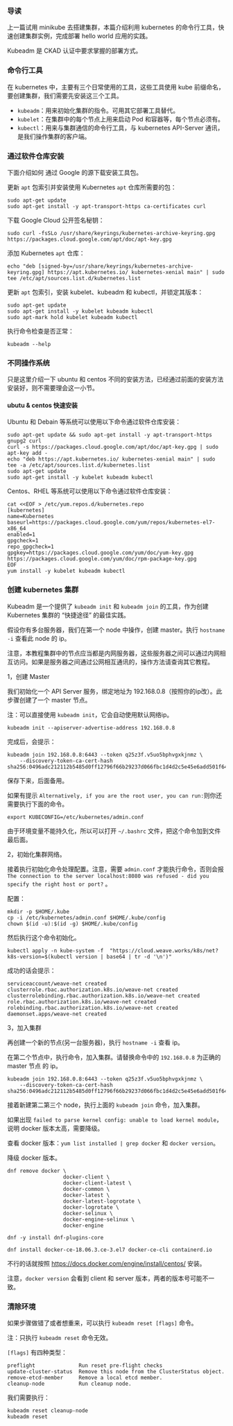 ### 导读

上一篇试用 minikube 去搭建集群，本篇介绍利用 kubernetes 的命令行工具，快速创建集群实例，完成部署 hello world 应用的实践。

Kubeadm 是 CKAD 认证中要求掌握的部署方式。



### 命令行工具

在 kubernetes 中，主要有三个日常使用的工具，这些工具使用 kube 前缀命名，要创建集群，我们需要先安装这三个工具。

* `kubeadm`：用来初始化集群的指令。可用其它部署工具替代。
* `kubelet`：在集群中的每个节点上用来启动 Pod 和容器等，每个节点必须有。
* `kubectl`：用来与集群通信的命令行工具，与 kubernetes API-Server 通讯，是我们操作集群的客户端。



### 通过软件仓库安装

下面介绍如何 通过 Google 的源下载安装工具包。

更新 `apt` 包索引并安装使用 Kubernetes `apt` 仓库所需要的包：

```shell
sudo apt-get update
sudo apt-get install -y apt-transport-https ca-certificates curl
```

下载 Google Cloud 公开签名秘钥：

```shell
sudo curl -fsSLo /usr/share/keyrings/kubernetes-archive-keyring.gpg https://packages.cloud.google.com/apt/doc/apt-key.gpg
```

添加 Kubernetes `apt` 仓库：

```shell
echo "deb [signed-by=/usr/share/keyrings/kubernetes-archive-keyring.gpg] https://apt.kubernetes.io/ kubernetes-xenial main" | sudo tee /etc/apt/sources.list.d/kubernetes.list
```

更新 `apt` 包索引，安装 kubelet、kubeadm 和 kubectl，并锁定其版本：

```shell
sudo apt-get update
sudo apt-get install -y kubelet kubeadm kubectl
sudo apt-mark hold kubelet kubeadm kubectl
```



执行命令检查是否正常：

```
kubeadm --help
```



### 不同操作系统

只是这里介绍一下 ubuntu 和 centos 不同的安装方法，已经通过前面的安装方法安装好，则不需要理会这一小节。

#### ubutu & centos 快速安装

Ubuntu 和 Debain 等系统可以使用以下命令通过软件仓库安装：

```shell
sudo apt-get update && sudo apt-get install -y apt-transport-https gnupg2 curl
curl -s https://packages.cloud.google.com/apt/doc/apt-key.gpg | sudo apt-key add -
echo "deb https://apt.kubernetes.io/ kubernetes-xenial main" | sudo tee -a /etc/apt/sources.list.d/kubernetes.list
sudo apt-get update
sudo apt-get install -y kubelet kubeadm kubectl
```

Centos、RHEL 等系统可以使用以下命令通过软件仓库安装：

```shell
cat <<EOF > /etc/yum.repos.d/kubernetes.repo
[kubernetes]
name=Kubernetes
baseurl=https://packages.cloud.google.com/yum/repos/kubernetes-el7-x86_64
enabled=1
gpgcheck=1
repo_gpgcheck=1
gpgkey=https://packages.cloud.google.com/yum/doc/yum-key.gpg https://packages.cloud.google.com/yum/doc/rpm-package-key.gpg
EOF
yum install -y kubelet kubeadm kubectl
```





### 创建 kubernetes 集群

Kubeadm 是一个提供了 `kubeadm init` 和 `kubeadm join` 的工具，作为创建 Kubernetes 集群的 “快捷途径” 的最佳实践。

假设你有多台服务器，我们在第一个 node 中操作，创建 master。执行 `hostname -i` 查看此 node 的 ip。

注意，本教程集群中的节点应当都是内网服务器，这些服务器之间可以通过内网相互访问。如果是服务器之间通过公网相互通讯的，操作方法请查询其它教程。



1，创建 Master

我们初始化一个 API Server 服务，绑定地址为 192.168.0.8（按照你的ip改）。此步骤创建了一个 master 节点。

注：可以直接使用 `kubeadm init`，它会自动使用默认网络ip。

```shell
kubeadm init --apiserver-advertise-address 192.168.0.8
```

完成后，会提示：

```
kubeadm join 192.168.0.8:6443 --token q25z3f.v5uo5bphvgxkjnmz \
	--discovery-token-ca-cert-hash sha256:0496adc212112b5485d0ff12796f66b29237d066fbc1d4d2c5e45e6add501f64
```

保存下来，后面备用。

如果有提示 `Alternatively, if you are the root user, you can run:`则你还需要执行下面的命令。

```
export KUBECONFIG=/etc/kubernetes/admin.conf
```

由于环境变量不能持久化，所以可以打开 `~/.bashrc`  文件，把这个命令加到文件最后面。



2，初始化集群网络。

接着执行初始化命令处理配置。注意，需要 `admin.conf` 才能执行命令，否则会报 `The connection to the server localhost:8080 was refused - did you specify the right host or port?` 。

配置：

```
mkdir -p $HOME/.kube
cp -i /etc/kubernetes/admin.conf $HOME/.kube/config
chown $(id -u):$(id -g) $HOME/.kube/config
```

然后执行这个命令初始化。

```shell
kubectl apply -n kube-system -f  "https://cloud.weave.works/k8s/net?k8s-version=$(kubectl version | base64 | tr -d '\n')"
```

成功的话会提示：

```
serviceaccount/weave-net created
clusterrole.rbac.authorization.k8s.io/weave-net created
clusterrolebinding.rbac.authorization.k8s.io/weave-net created
role.rbac.authorization.k8s.io/weave-net created
rolebinding.rbac.authorization.k8s.io/weave-net created
daemonset.apps/weave-net created
```





3，加入集群

再创建一个新的节点(另一台服务器)，执行 `hostname -i` 查看 ip。

在第二个节点中，执行命令，加入集群。请替换命令中的 `192.168.0.8` 为正确的 master 节点 的 ip。 

```
kubeadm join 192.168.0.8:6443 --token q25z3f.v5uo5bphvgxkjnmz \
	--discovery-token-ca-cert-hash sha256:0496adc212112b5485d0ff12796f66b29237d066fbc1d4d2c5e45e6add501f64
```

接着新建第二第三个 node，执行上面的 `kubeadm join` 命令，加入集群。



如果出现 `failed to parse kernel config: unable to load kernel module`，说明 docker 版本太高，需要降级。

查看 docker 版本：`yum list installed | grep docker` 和 `docker version`。

降级 docker  版本。

```
dnf remove docker \
                  docker-client \
                  docker-client-latest \
                  docker-common \
                  docker-latest \
                  docker-latest-logrotate \
                  docker-logrotate \
                  docker-selinux \
                  docker-engine-selinux \
                  docker-engine
```

```
dnf -y install dnf-plugins-core
```

```
dnf install docker-ce-18.06.3.ce-3.el7 docker-ce-cli containerd.io
```

不行的话就按照 https://docs.docker.com/engine/install/centos/ 安装。

注意，`docker version` 会看到 client 和 server 版本，两者的版本号可能不一致。



### 清除环境

如果步骤做错了或者想重来，可以执行 `kubeadm reset [flags]` 命令。

注：只执行 `kubeadm reset` 命令无效。

`[flags]` 有四种类型：

```
preflight              Run reset pre-flight checks
update-cluster-status  Remove this node from the ClusterStatus object.
remove-etcd-member     Remove a local etcd member.
cleanup-node           Run cleanup node.
```

我们需要执行：

```
kubeadm reset cleanup-node 
kubeadm reset 
```

